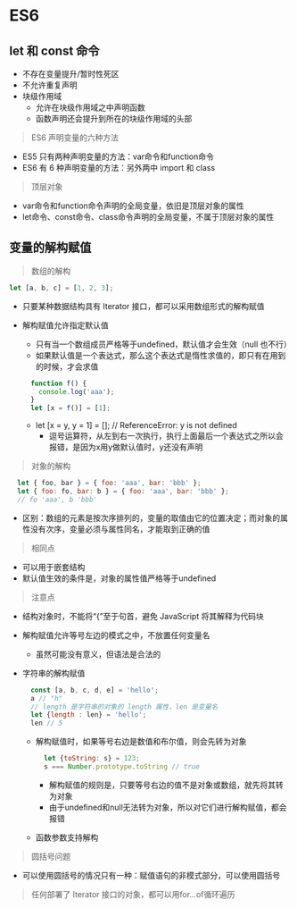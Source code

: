 # ES6

## let 和 const 命令

* 不存在变量提升/暂时性死区
* 不允许重复声明
* 块级作用域
  * 允许在块级作用域之中声明函数
  * 函数声明还会提升到所在的块级作用域的头部

>ES6 声明变量的六种方法

* ES5 只有两种声明变量的方法：var命令和function命令
* ES6 有 6 种声明变量的方法：另外两中 import 和 class

> 顶层对象

* var命令和function命令声明的全局变量，依旧是顶层对象的属性
* let命令、const命令、class命令声明的全局变量，不属于顶层对象的属性

## 变量的解构赋值

> 数组的解构

```js
let [a, b, c] = [1, 2, 3];
```

* 只要某种数据结构具有 Iterator 接口，都可以采用数组形式的解构赋值
* 解构赋值允许指定默认值
  * 只有当一个数组成员严格等于undefined，默认值才会生效（null 也不行）
  * 如果默认值是一个表达式，那么这个表达式是惰性求值的，即只有在用到的时候，才会求值

  ```js
    function f() {
      console.log('aaa');
    }
    let [x = f()] = [1];
  ```

  * let [x = y, y = 1] = [];     // ReferenceError: y is not defined
    * 逗号运算符，从左到右一次执行，执行上面最后一个表达式之所以会报错，是因为x用y做默认值时，y还没有声明

> 对象的解构

```js
  let { foo, bar } = { foo: 'aaa', bar: 'bbb' };
  let { foo: fo, bar: b } = { foo: 'aaa', bar: 'bbb' };
  // fo 'aaa', b 'bbb'
```

* 区别：数组的元素是按次序排列的，变量的取值由它的位置决定；而对象的属性没有次序，变量必须与属性同名，才能取到正确的值

> 相同点

* 可以用于嵌套结构
* 默认值生效的条件是，对象的属性值严格等于undefined

> 注意点

* 结构对象时，不能将“{”至于句首，避免 JavaScript 将其解释为代码块
* 解构赋值允许等号左边的模式之中，不放置任何变量名
  * 虽然可能没有意义，但语法是合法的
* 字符串的解构赋值

  ```js
    const [a, b, c, d, e] = 'hello';
    a // "h"
    // length 是字符串的对象的 length 属性，len 是变量名
    let {length : len} = 'hello';
    len // 5
  ```

  * 解构赋值时，如果等号右边是数值和布尔值，则会先转为对象

    ```js
      let {toString: s} = 123;
      s === Number.prototype.toString // true
    ```

    * 解构赋值的规则是，只要等号右边的值不是对象或数组，就先将其转为对象
    * 由于undefined和null无法转为对象，所以对它们进行解构赋值，都会报错
  * 函数参数支持解构

> 圆括号问题

* 可以使用圆括号的情况只有一种：赋值语句的非模式部分，可以使用圆括号

> 任何部署了 Iterator 接口的对象，都可以用for...of循环遍历
